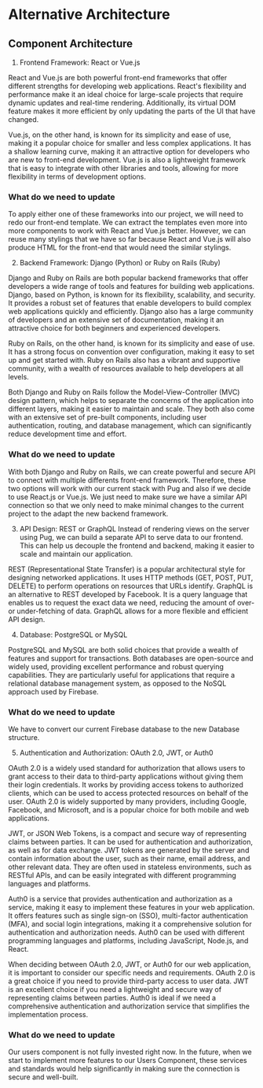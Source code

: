 # Alternative Architecture

## Component Architecture

1.	Frontend Framework: React or Vue.js

React and Vue.js are both powerful front-end frameworks that offer different strengths for developing web applications. React's flexibility and performance make it an ideal choice for large-scale projects that require dynamic updates and real-time rendering. Additionally, its virtual DOM feature makes it more efficient by only updating the parts of the UI that have changed.

Vue.js, on the other hand, is known for its simplicity and ease of use, making it a popular choice for smaller and less complex applications. It has a shallow learning curve, making it an attractive option for developers who are new to front-end development. Vue.js is also a lightweight framework that is easy to integrate with other libraries and tools, allowing for more flexibility in terms of development options.

### What do we need to update
To apply either one of these frameworks into our project, we will need to redo our front-end template. We can extract the templates even more into more components to work with React and Vue.js better. However, we can reuse many stylings that we have so far because React and Vue.js will also produce HTML for the front-end that would need the similar stylings. 

2.	Backend Framework: Django (Python) or Ruby on Rails (Ruby)

Django and Ruby on Rails are both popular backend frameworks that offer developers a wide range of tools and features for building web applications. Django, based on Python, is known for its flexibility, scalability, and security. It provides a robust set of features that enable developers to build complex web applications quickly and efficiently. Django also has a large community of developers and an extensive set of documentation, making it an attractive choice for both beginners and experienced developers.

Ruby on Rails, on the other hand, is known for its simplicity and ease of use. It has a strong focus on convention over configuration, making it easy to set up and get started with. Ruby on Rails also has a vibrant and supportive community, with a wealth of resources available to help developers at all levels.

Both Django and Ruby on Rails follow the Model-View-Controller (MVC) design pattern, which helps to separate the concerns of the application into different layers, making it easier to maintain and scale. They both also come with an extensive set of pre-built components, including user authentication, routing, and database management, which can significantly reduce development time and effort.

### What do we need to update

With both Django and Ruby on Rails, we can create powerful and secure API to connect with multiple differents front-end framework. Therefore, these two options will work with our current stack with Pug and also if we decide to use React.js or Vue.js. We just need to make sure we have a similar API connection so that we only need to make minimal changes to the current project to the adapt the new backend framework.

3.	API Design: REST or GraphQL
Instead of rendering views on the server using Pug, we can build a separate API to serve data to our frontend. This can help us decouple the frontend and backend, making it easier to scale and maintain our application.

REST (Representational State Transfer) is a popular architectural style for designing networked applications. It uses HTTP methods (GET, POST, PUT, DELETE) to perform operations on resources that URLs identify.
GraphQL is an alternative to REST developed by Facebook. It is a query language that enables us to request the exact data we need, reducing the amount of over- or under-fetching of data. GraphQL allows for a more flexible and efficient API design.


4.	Database: PostgreSQL or MySQL

PostgreSQL and MySQL are both solid choices that provide a wealth of features and support for transactions. Both databases are open-source and widely used, providing excellent performance and robust querying capabilities. They are particularly useful for applications that require a relational database management system, as opposed to the NoSQL approach used by Firebase.

### What do we need to update

We have to convert our current Firebase database to the new Database structure.

5.	Authentication and Authorization: OAuth 2.0, JWT, or Auth0

OAuth 2.0 is a widely used standard for authorization that allows users to grant access to their data to third-party applications without giving them their login credentials. It works by providing access tokens to authorized clients, which can be used to access protected resources on behalf of the user. OAuth 2.0 is widely supported by many providers, including Google, Facebook, and Microsoft, and is a popular choice for both mobile and web applications.

JWT, or JSON Web Tokens, is a compact and secure way of representing claims between parties. It can be used for authentication and authorization, as well as for data exchange. JWT tokens are generated by the server and contain information about the user, such as their name, email address, and other relevant data. They are often used in stateless environments, such as RESTful APIs, and can be easily integrated with different programming languages and platforms.

Auth0 is a service that provides authentication and authorization as a service, making it easy to implement these features in your web application. It offers features such as single sign-on (SSO), multi-factor authentication (MFA), and social login integrations, making it a comprehensive solution for authentication and authorization needs. Auth0 can be used with different programming languages and platforms, including JavaScript, Node.js, and React.

When deciding between OAuth 2.0, JWT, or Auth0 for our web application, it is important to consider our specific needs and requirements. OAuth 2.0 is a great choice if you need to provide third-party access to user data. JWT is an excellent choice if you need a lightweight and secure way of representing claims between parties. Auth0 is ideal if we need a comprehensive authentication and authorization service that simplifies the implementation process.

### What do we need to update
Our users component is not fully invested right now. In the future, when we start to implement more features to our Users Component, these services and standards would help significantly in making sure the connection is secure and well-built.
